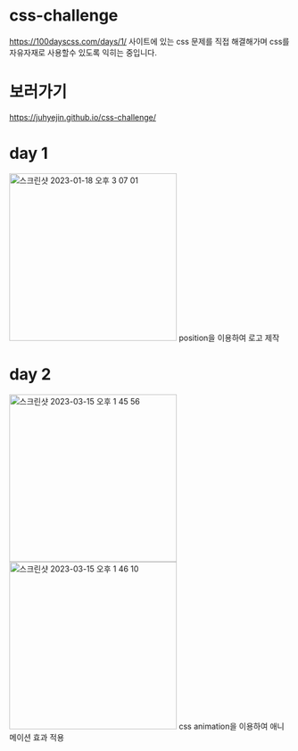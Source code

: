 # css-challenge

https://100dayscss.com/days/1/ 사이트에 있는 css 문제를 직접 해결해가며 css를 자유자재로 사용할수 있도록 익히는 중입니다.

# 보러가기
https://juhyejin.github.io/css-challenge/

# day 1
<img width="300" alt="스크린샷 2023-01-18 오후 3 07 01" src="https://user-images.githubusercontent.com/82946898/213097094-a856e2eb-e0a5-4020-9fa7-e9298e9e81e7.png">
position을 이용하여 로고 제작

# day 2
<img width="300" alt="스크린샷 2023-03-15 오후 1 45 56" src="https://user-images.githubusercontent.com/82946898/225209164-93099b48-e0d8-427f-a294-dd5d568c798a.png">
<img width="300" alt="스크린샷 2023-03-15 오후 1 46 10" src="https://user-images.githubusercontent.com/82946898/225209193-5dd74b41-ba67-4445-9e7b-84e143a22ad1.png">
css animation을 이용하여 애니메이션 효과 적용
